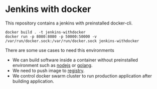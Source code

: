 # Jenkins with docker

This repository contains a jenkins with preinstalled docker-cli.


```
docker build . -t jenkins-withdocker
docker run -p 8080:8080 -p 50000:50000 -v /var/run/docker.sock:/var/run/docker.sock jenkins-withdocker
```

There are some use cases to need this environments
- We can build software inside a container without preinstalled environment such as [nodejs](https://www.digitalocean.com/community/tutorials/how-to-build-a-node-js-application-with-docker) or [golang](https://medium.com/faun/docker-multi-stage-build-for-go-a6821eabde1a).
- We need to push image to [registry](https://docs.docker.com/registry/).
- We control docker swarm cluster to run production application after building application.
